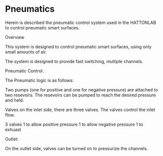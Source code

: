 # Pneumatics


Herein is described the pneumatic control system used in the HATTONLAB to control pneumatic smart surfaces.

Overview

This system is designed to control pneumatic smart surfaces, using only small amounts of air.


The system is designed to provide fast switching, multiple channels.



Pneumatic Control.

The Pneumatic logic is as follows:

Two pumps (one for positive and one for negative pressure) are attached to two resevoirs. The resevoirs can be pumped to reach the desired pressure and held.



Valves
on the inlet side, there are three valves.
The valves control the inlet flow.

3 valves
1 to allow positive pressure
1 to allow negative pressure
1 to exhuast

Outlet:

On the outlet side, valves can be turned on to pressurize the channels.





